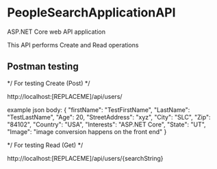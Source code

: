 # PeopleSearchApplicationAPI
ASP.NET Core web API application

This API performs Create and Read operations

Postman testing
---------------

*/ For testing Create (Post) */

  http://localhost:[REPLACEME]/api/users/

  example json body:
                  {
                    "firstName": "TestFirstName",
                    "LastName": "TestLastName",
                    "Age": 20,
                    "StreetAddress": "xyz",
                    "City": "SLC",
                    "Zip": "84102",
                    "Country": "USA",
                    "Interests": "ASP.NET Core",
                    "State": "UT",
                    "Image": "image conversion happens on the front end"
                  }

*/ For testing Read (Get) */

  http://localhost:[REPLACEME]/api/users/{searchString}

